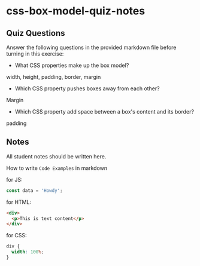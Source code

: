 # css-box-model-quiz-notes

## Quiz Questions

Answer the following questions in the provided markdown file before turning in this exercise:

- What CSS properties make up the box model?

width, height, padding, border, margin

- Which CSS property pushes boxes away from each other?

Margin

- Which CSS property add space between a box's content and its border?

padding

## Notes

All student notes should be written here.

How to write `Code Examples` in markdown

for JS:

```javascript
const data = 'Howdy';
```

for HTML:

```html
<div>
  <p>This is text content</p>
</div>
```

for CSS:

```css
div {
  width: 100%;
}
```
